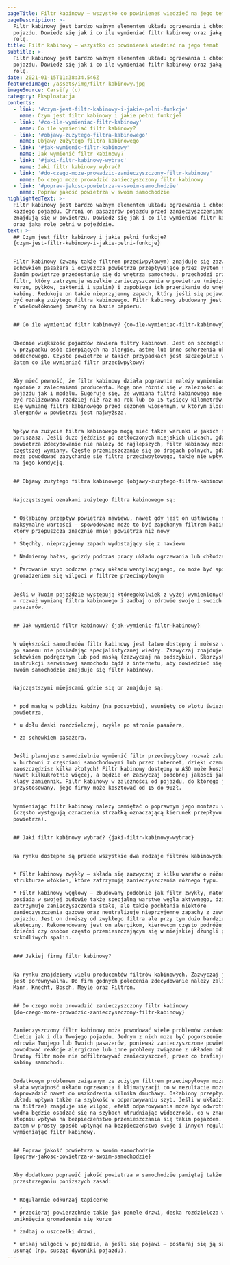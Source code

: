 ```yaml
---
pageTitle: Filtr kabinowy – wszystko co powinieneś wiedzieć na jego temat
pageDescription: >-
  Filtr kabinowy jest bardzo ważnym elementem układu ogrzewania i chłodzenia
  pojazdu. Dowiedz się jak i co ile wymieniać filtr kabinowy oraz jaką pełni
  rolę.
title: Filtr kabinowy – wszystko co powinieneś wiedzieć na jego temat
subtitle: >-
  Filtr kabinowy jest bardzo ważnym elementem układu ogrzewania i chłodzenia
  pojazdu. Dowiedz się jak i co ile wymieniać filtr kabinowy oraz jaką pełni
  rolę.
date: 2021-01-15T11:38:34.546Z
featuredImage: /assets/img/filtr-kabinowy.jpg
imageSource: Carsify (c)
category: Eksploatacja
contents:
  - link: '#czym-jest-filtr-kabinowy-i-jakie-pelni-funkcje'
    name: Czym jest filtr kabinowy i jakie pełni funkcje?
  - link: '#co-ile-wymieniac-filtr-kabinowy'
    name: Co ile wymieniać filtr kabinowy?
  - link: '#objawy-zuzytego-filtra-kabinowego'
    name: Objawy zużytego filtra kabinowego
  - link: '#jak-wymienic-filtr-kabinowy'
    name: Jak wymienić filtr kabinowy?
  - link: '#jaki-filtr-kabinowy-wybrac'
    name: Jaki filtr kabinowy wybrać?
  - link: '#do-czego-moze-prowadzic-zanieczyszczony-filtr-kabinowy'
    name: Do czego może prowadzić zanieczyszczony filtr kabinowy
  - link: '#popraw-jakosc-powietrza-w-swoim-samochodzie'
    name: Popraw jakość powietrza w swoim samochodzie
highlightedText: >-
  Filtr kabinowy jest bardzo ważnym elementem układu ogrzewania i chłodzenia
  każdego pojazdu. Chroni on pasażerów pojazdu przed zanieczyszczeniami, które
  znajdują się w powietrzu. Dowiedz się jak i co ile wymieniać filtr kabinowy
  oraz jaką rolę pełni w pojeździe.
text: >-
  ## Czym jest filtr kabinowy i jakie pełni funkcje?
  {czym-jest-filtr-kabinowy-i-jakie-pelni-funkcje}


  Filtr kabinowy (zwany także filtrem przeciwpyłowym) znajduje się zazwyczaj za
  schowkiem pasażera i oczyszcza powietrze przepływające przez system nawiewu.
  Zanim powietrze przedostanie się do wnętrza samochodu, przechodzi przez ten
  filtr, który zatrzymuje wszelkie zanieczyszczenia w powietrzu (między innymi
  kurzu, pyłków, bakterii i spalin) i zapobiega ich przenikaniu do wnętrza
  kabiny. Redukuje on także nieprzyjemny zapach, który jeśli się pojawi, może
  być oznaką zużytego filtra kabinowego. Filtr kabinowy zbudowany jest zazwyczaj
  z wielowłóknowej bawełny na bazie papieru.


  ## Co ile wymieniać filtr kabinowy? {co-ile-wymieniac-filtr-kabinowy}


  Obecnie większość pojazdów zawiera filtry kabinowe. Jest on szczególnie ważny
  w przypadku osób cierpiących na alergie, astmę lub inne schorzenia układu
  oddechowego. Czyste powietrze w takich przypadkach jest szczególnie ważne.
  Zatem co ile wymieniać filtr przeciwpyłowy?


  Aby mieć pewność, że filtr kabinowy działa poprawnie należy wymieniać go
  zgodnie z zaleceniami producenta. Mogą one różnić się w zależności od marki
  pojazdu jak i modelu. Sugeruje się, że wymiana filtra kabinowego nie powinna
  być realizowana rzadziej niż raz na rok lub co 15 tysięcy kilometrów. Sugeruje
  się wymianę filtra kabinowego przed sezonem wiosennym, w którym ilość
  alergenów w powietrzu jest najwyższa.


  Wpływ na zużycie filtra kabinowego mogą mieć także warunki w jakich się
  poruszasz. Jeśli dużo jeździsz po zatłoczonych miejskich ulicach, gdzie jakość
  powietrza zdecydowanie nie należy do najlepszych, filtr kabinowy może wymagać
  częstszej wymiany. Częste przemieszczanie się po drogach polnych, gdzie kurz
  może powodować zapychanie się filtra przeciwpyłowego, także nie wpływa dobrze
  na jego kondycję. 


  ## Objawy zużytego filtra kabinowego {objawy-zuzytego-filtra-kabinowego}


  Najczęstszymi oznakami zużytego filtra kabinowego są:


  * Osłabiony przepływ powietrza nawiewu, nawet gdy jest on ustawiony na
  maksymalne wartości – spowodowane może to być zapchanym filtrem kabinowych,
  który przepuszcza znacznie mniej powietrza niż nowy
    .
  * Stęchły, nieprzyjemny zapach wydostający się z nawiewu
    .
  * Nadmierny hałas, gwizdy podczas pracy układu ogrzewania lub chłodzenia
    .
  * Parowanie szyb podczas pracy układu wentylacyjnego, co może być spowodowane
  gromadzeniem się wilgoci w filtrze przeciwpyłowym
    .

  Jeśli w Twoim pojeździe występują któregokolwiek z wyżej wymienionych objawów
  – rozważ wymianę filtra kabinowego i zadbaj o zdrowie swoje i swoich
  pasażerów. 


  ## Jak wymienić filtr kabinowy? {jak-wymienic-filtr-kabinowy}


  W większości samochodów filtr kabinowy jest łatwo dostępny i możesz wymienić
  go samemu nie posiadając specjalistycznej wiedzy. Zazwyczaj znajduje się on za
  schowkiem podręcznym lub pod maską (zazwyczaj na podszybiu). Skorzystaj z
  instrukcji serwisowej samochodu bądź z internetu, aby dowiedzieć się gdzie w
  Twoim samochodzie znajduje się filtr kabinowy. 


  Najczęstszymi miejscami gdzie się on znajduje są:


  * pod maską w pobliżu kabiny (na podszybiu), wsunięty do wlotu świeżego
  powietrza,

  * u dołu deski rozdzielczej, zwykle po stronie pasażera,

  * za schowkiem pasażera.


  Jeśli planujesz samodzielnie wymienić filtr przeciwpyłowy rozważ zakup filtra
  w hurtowni z częściami samochodowymi lub przez internet, dzięki czemu
  zaoszczędzisz kilka złotych! Filtr kabinowy dostępny w ASO może kosztować
  nawet kilkukrotnie więcej, a będzie on zazwyczaj podobnej jakości jak dobrej
  klasy zamiennik. Filtr kabinowy w zależności od pojazdu, do którego jest
  przystosowany, jego firmy może kosztować od 15 do 90zł.


  Wymieniając filtr kabinowy należy pamiętać o poprawnym jego montażu w obudowie
  (często występują oznaczenia strzałką oznaczającą kierunek przepływu
  powietrza).


  ## Jaki filtr kabinowy wybrać? {jaki-filtr-kabinowy-wybrac}


  Na rynku dostępne są przede wszystkie dwa rodzaje filtrów kabinowych:


  * Filtr kabinowy zwykły – składa się zazwyczaj z kilku warstw o różnej
  strukturze włókien, które zatrzymują zanieczyszczenia różnego typu.

  * Filtr kabinowy węglowy – zbudowany podobnie jak filtr zwykły, natomiast
  posiada w swojej budowie także specjalną warstwę węgla aktywnego, dzięki czemu
  zatrzymuje zanieczyszczenia stałe, ale także pochłania niektóre
  zanieczyszczenia gazowe oraz neutralizuje nieprzyjemne zapachy z zewnątrz
  pojazdu. Jest on droższy od zwykłego filtra ale przy tym dużo bardziej
  skuteczny. Rekomendowany jest on alergikom, kierowcom często podróżujących z
  dziećmi czy osobom często przemieszczającym się w miejskiej dżungli pełnej
  szkodliwych spalin. 


  ### Jakiej firmy filtr kabinowy?


  Na rynku znajdziemy wielu producentów filtrów kabinowych. Zazwyczaj jakość ich
  jest porównywalna. Do firm godnych polecenia zdecydowanie należy zaliczyć:
  Mann, Knecht, Bosch, Meyle oraz Filtron.


  ## Do czego może prowadzić zanieczyszczony filtr kabinowy
  {do-czego-moze-prowadzic-zanieczyszczony-filtr-kabinowy}


  Zanieczyszczony filtr kabinowy może powodować wiele problemów zarówno dla
  Ciebie jak i dla Twojego pojazdu. Jednym z nich może być pogorszenie się stanu
  zdrowia Twojego lub Twoich pasażerów, ponieważ zanieczyszczone powietrze może
  powodować reakcje alergiczne lub inne problemy związane z układem oddechowym.
  Brudny filtr może nie odfiltrowywać zanieczyszczeń, przez co trafiają one do
  kabiny samochodu. 


  Dodatkowym problemem związanym ze zużytym filtrem przeciwpyłowym może być
  słaba wydajność układu ogrzewania i klimatyzacji co w rezultacie może
  doprowadzić nawet do uszkodzenia silnika dmuchawy. Osłabiony przepływ tego
  układu wpływa także na szybkość w odparowywaniu szyb. Jeśli w układzie (w tym
  na filtrze) znajduje się wilgoć, efekt odparowywania może być odwrotny i para
  wodna będzie osadzać się na szybach utrudniając widoczność, co w znacznym
  stopniu wpływa na bezpieczeństwo przemieszczania się takim pojazdem. Możesz
  zatem w prosty sposób wpłynąć na bezpieczeństwo swoje i innych regularnie
  wymieniając filtr kabinowy. 


  ## Popraw jakość powietrza w swoim samochodzie
  {popraw-jakosc-powietrza-w-swoim-samochodzie}


  Aby dodatkowo poprawić jakość powietrza w samochodzie pamiętaj także o
  przestrzeganiu poniższych zasad:


  * Regularnie odkurzaj tapicerkę
    ,
  * przecieraj powierzchnie takie jak panele drzwi, deska rozdzielcza w celu
  uniknięcia gromadzenia się kurzu
    ,
  * zadbaj o uszczelki drzwi,

  * unikaj wilgoci w pojeździe, a jeśli się pojawi – postaraj się ją szybko
  usunąć (np. susząc dywaniki pojazdu).
---
```


